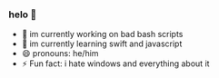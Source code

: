 ### helo 👋

- 🔭 im currently working on bad bash scripts
- 🌱 im currently learning swift and javascript
- 😄 pronouns: he/him
- ⚡ Fun fact: i hate windows and everything about it
